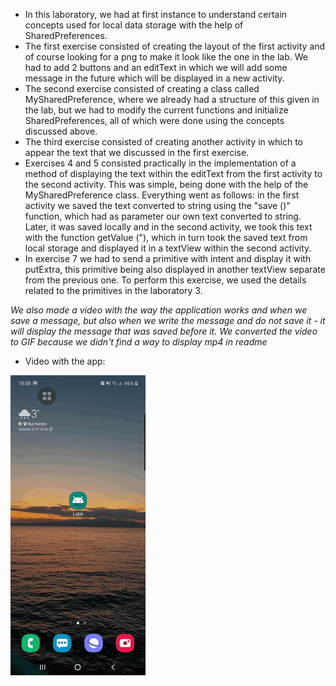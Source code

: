 
* In this laboratory, we had at first instance to understand certain concepts used for local data storage with the help of SharedPreferences. 
* The first exercise consisted of creating the layout of the first activity and of course looking for a png to make it look 
 like the one in the lab. We had to add 2 buttons and an editText in which we will add some message in the future which will be displayed in a new activity.
* The second exercise consisted of creating a class called MySharedPreference, where we already had a structure of this given in the  lab, but we had to modify the current functions and initialize SharedPreferences, all of which were done using the concepts discussed above.
* The third exercise consisted of creating another activity in which to appear the text that we discussed in the first exercise. 
* Exercises 4 and 5 consisted practically in the implementation of a method of displaying the text within the editText from the first  activity to the second activity. This was simple, being done with the help of the MySharedPreference class. Everything  went as follows: in the first activity we saved the text converted to string using the "save ()" function, which had as parameter our own text converted to string. Later, it was saved locally and in the second activity, we took this text with the  function getValue ("), which in turn took the saved text from local storage and displayed it in a textView within the second activity.
* In exercise 7 we had to send a primitive with intent and display it with putExtra, this primitive being also displayed in another  textView separate from the previous one. To perform this exercise, we used the details related to the primitives in the laboratory 3.

*We also made a video with the way the application works and when we save a message, but also when we write the message and do not save it - it will display the message that was saved before it. We converted the video to GIF because we didn't find a way to display mp4 in readme* 

* Video with the app: 


![](video-lab6.gif)

